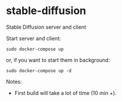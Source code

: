 # stable-diffusion
Stable Diffusion server and client

Start server and client:
```
sudo docker-compose up
```
or, if you want to start them in background:
```
sudo docker-compose up -d
```

Notes:
- First build will take a lot of time (10 min +).